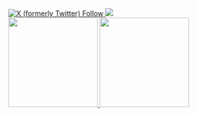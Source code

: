 <div>
<a href="https://twitter.com/henriwasd" target="_blank"><img alt="X (formerly Twitter) Follow" src="https://img.shields.io/twitter/follow/henriwasd">
</a>
<a href="https://www.linkedin.com/in/henrique-silva-215b66b6/" target="_blank"><img loading="lazy" src="https://img.shields.io/badge/-LinkedIn-%230077B5?style=for-the-badge&logo=linkedin&logoColor=white" target="_blank"></a>   
</div>
<div>
<a href="https://github.com/henriwasd">
<img loading="lazy" height="180em" src="https://github-readme-stats.vercel.app/api/top-langs/?username=henriwasd&layout=compact&langs_count=7&theme=onedark"/>
<img loading="lazy" height="180em" src="https://github-readme-stats.vercel.app/api?username=onedark&show_icons=true&theme=radical&include_all_commits=true&count_private=true"/>
</div>
